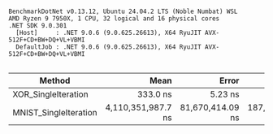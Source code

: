 ```

BenchmarkDotNet v0.13.12, Ubuntu 24.04.2 LTS (Noble Numbat) WSL
AMD Ryzen 9 7950X, 1 CPU, 32 logical and 16 physical cores
.NET SDK 9.0.301
  [Host]     : .NET 9.0.6 (9.0.625.26613), X64 RyuJIT AVX-512F+CD+BW+DQ+VL+VBMI
  DefaultJob : .NET 9.0.6 (9.0.625.26613), X64 RyuJIT AVX-512F+CD+BW+DQ+VL+VBMI


```
| Method                | Mean               | Error            | StdDev            | Allocated |
|---------------------- |-------------------:|-----------------:|------------------:|----------:|
| XOR_SingleIteration   |           333.0 ns |          5.23 ns |           4.37 ns |         - |
| MNIST_SingleIteration | 4,110,351,987.7 ns | 81,670,414.09 ns | 187,651,357.96 ns |     400 B |
